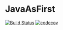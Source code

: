 # JavaAsFirst
[![Build Status](https://travis-ci.org/DanilKozlov00/JavaAsFirst.svg?branch=main)](https://travis-ci.com/DanilKozlov00/JavaAsFirst)
[![codecov](https://codecov.io/gh/DanilKozlov00/JavaAsFirst/branch/master/graph/badge.svg?token=fayfXbjm7X)](undefined)
